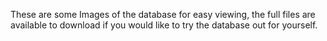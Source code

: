 These are some Images of the database for easy viewing, the full files are available to download if you would like to try the database out for yourself.
